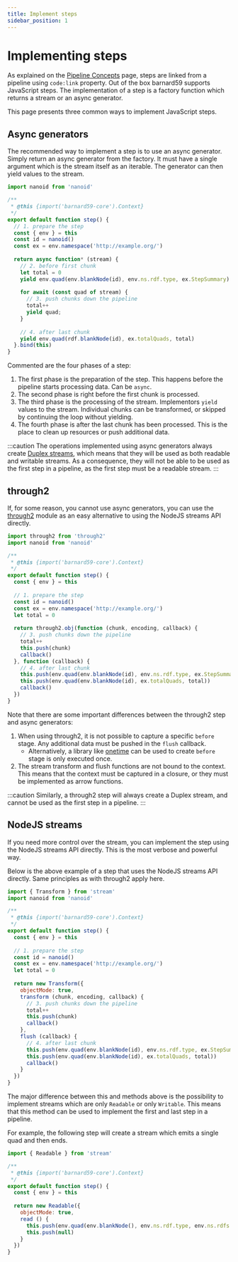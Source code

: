 ```yaml
---
title: Implement steps
sidebar_position: 1
---
```


# Implementing steps

As explained on the [Pipeline Concepts](../explanations/pipeline.md#step) page, steps are linked from a pipeline using
`code:link` property. Out of the box barnard59 supports JavaScript steps. The implementation of a step is a factory
function which returns a stream or an async generator.

This page presents three common ways to implement JavaScript steps.

## Async generators

The recommended way to implement a step is to use an async generator. Simply return an async generator from the factory.
It must have a single argument which is the stream itself as an iterable. The generator can then yield values to the stream.

```js
import nanoid from 'nanoid'

/**
 * @this {import('barnard59-core').Context}
 */
export default function step() {
  // 1. prepare the step
  const { env } = this
  const id = nanoid()
  const ex = env.namespace('http://example.org/')
  
  return async function* (stream) {
    // 2. before first chunk
    let total = 0
    yield env.quad(env.blankNode(id), env.ns.rdf.type, ex.StepSummary)
    
    for await (const quad of stream) {
      // 3. push chunks down the pipeline
      total++
      yield quad;
    }
    
    // 4. after last chunk
    yield env.quad(rdf.blankNode(id), ex.totalQuads, total)
  }.bind(this)
}
```

Commented are the four phases of a step:

1. The first phase is the preparation of the step. This happens before the pipeline
starts processing data. Can be `async`.
2. The second phase is right before the first chunk is processed. 
3. The third phase is the processing of the stream. Implementors `yield` values to the stream. Individual chunks can be transformed, or skipped by continuing the loop without yielding.
4. The fourth phase is after the last chunk has been processed. This is the place to clean up resources or push additional data.

:::caution
The operations implemented using async generators always create [Duplex streams](https://nodejs.org/api/stream.html#stream_class_stream_duplex), which means that they will be used as both readable and writable streams. As a consequence,
they will not be able to be used as the first step in a pipeline, as the first step must be a readable stream.
:::

## through2

If, for some reason, you cannot use async generators, you can use the [through2](https://npm.im/through2) module as an 
easy alternative to using the NodeJS streams API directly.

```js
import through2 from 'through2'
import nanoid from 'nanoid'

/**
 * @this {import('barnard59-core').Context}
 */
export default function step() {
  const { env } = this
  
  // 1. prepare the step
  const id = nanoid()
  const ex = env.namespace('http://example.org/')
  let total = 0
  
  return through2.obj(function (chunk, encoding, callback) {
    // 3. push chunks down the pipeline
    total++
    this.push(chunk)
    callback()
  }, function (callback) {
    // 4. after last chunk
    this.push(env.quad(env.blankNode(id), env.ns.rdf.type, ex.StepSummary))
    this.push(env.quad(env.blankNode(id), ex.totalQuads, total))
    callback()
  })
}
```

Note that there are some important differences between the through2 step and async generators:

1. When using through2, it is not possible to capture a specific `before` stage. Any additional data must be pushed in the `flush` callback. 
   - Alternatively, a library like [onetime](https://npm.im/onetime) can be used to create  `before` stage is only executed once.
2. The stream transform and flush functions are not bound to the context. This means that the context must be captured in a closure, or they must be implemented as arrow functions.

:::caution
Similarly, a through2 step will always create a Duplex stream, and cannot be used as the first step in a pipeline.
:::

## NodeJS streams

If you need more control over the stream, you can implement the step using the NodeJS streams API directly. This is the
most verbose and powerful way.

Below is the above example of a step that uses the NodeJS streams API directly. Same principles as with through2 apply here.

```js
import { Transform } from 'stream'
import nanoid from 'nanoid'

/**
 * @this {import('barnard59-core').Context}
 */
export default function step() {
  const { env } = this
  
  // 1. prepare the step
  const id = nanoid()
  const ex = env.namespace('http://example.org/')
  let total = 0
  
  return new Transform({
    objectMode: true,
    transform (chunk, encoding, callback) {
      // 3. push chunks down the pipeline
      total++
      this.push(chunk)
      callback()
    },
    flush (callback) {
      // 4. after last chunk
      this.push(env.quad(env.blankNode(id), env.ns.rdf.type, ex.StepSummary))
      this.push(env.quad(env.blankNode(id), ex.totalQuads, total))
      callback()
    }
  })
}
```

The major difference between this and methods above is the possibility to implement streams which are only `Readable` or
only `Writable`. This means that this method can be used to implement the first and last step in a pipeline.

For example, the following step will create a stream which emits a single quad and then ends.

```js
import { Readable } from 'stream'

/**
 * @this {import('barnard59-core').Context}
 */
export default function step() {
  const { env } = this
  
  return new Readable({
    objectMode: true,
    read () {
      this.push(env.quad(env.blankNode(), env.ns.rdf.type, env.ns.rdfs.Resource))
      this.push(null)
    }
  })
}
```
